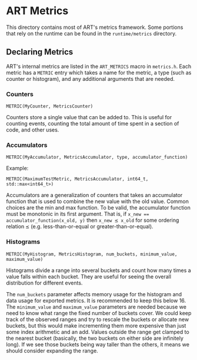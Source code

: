 # ART Metrics

This directory contains most of ART's metrics framework. Some portions that
rely on the runtime can be found in the `runtime/metrics` directory.

## Declaring Metrics

ART's internal metrics are listed in the `ART_METRICS` macro in `metrics.h`.
Each metric has a `METRIC` entry which takes a name for the metric, a type
 (such as counter or histogram), and any additional arguments that are needed.

### Counters

    METRIC(MyCounter, MetricsCounter)

Counters store a single value that can be added to. This is useful for counting
events, counting the total amount of time spent in a section of code, and other
uses.

### Accumulators

    METRIC(MyAccumulator, MetricsAccumulator, type, accumulator_function)

Example:

    METRIC(MaximumTestMetric, MetricsAccumulator, int64_t, std::max<int64_t>)

Accumulators are a generalization of counters that takes an accumulator
function that is used to combine the new value with the old value. Common
choices are the min and max function. To be valid, the accumulator function
must be monotonic in its first argument. That is, if
`x_new == accumulator_function(x_old, y)` then `x_new ⪯ x_old` for some
ordering relation `⪯` (e.g. less-than-or-equal or greater-than-or-equal).

### Histograms

    METRIC(MyHistogram, MetricsHistogram, num_buckets, minimum_value, maximum_value)

Histograms divide a range into several buckets and count how many times a value
falls within each bucket. They are useful for seeing the overall distribution
for different events.

The `num_buckets` parameter affects memory usage for the histogram and data
usage for exported metrics. It is recommended to keep this below 16. The
`minimum_value` and `maximum_value` parameters are needed because we need to
know what range the fixed number of buckets cover. We could keep track of the
observed ranges and try to rescale the buckets or allocate new buckets, but
this would make incrementing them more expensive than just some index
arithmetic and an add. Values outside the range get clamped to the nearest
bucket (basically, the two buckets on either side are infinitely long). If we
see those buckets being way taller than the others, it means we should consider
expanding the range.
